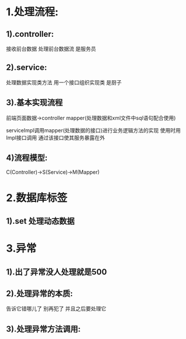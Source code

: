 # 1.处理流程:

## 1).controller:

接收前台数据 处理前台数据流 是服务员

## 2).service:

处理数据实现类方法 用一个接口组织实现类 是厨子

## 3).基本实现流程

前端页面数据->controller
mapper(处理数据和xml文件中sql语句配合使用)

serviceImpl调用mapper(处理数据的接口)进行业务逻辑方法的实现
使用时用Impl接口调用 通过该接口使其服务暴露在外

## 4)流程模型:

C(Controller)->S(Service)->M(Mapper)

# 2.数据库标签

## 1).set 处理动态数据

# 3.异常

## 1).出了异常没人处理就是500

## 2).处理异常的本质:

告诉它错哪儿了 别再犯了 并且之后要处理它

## 3).处理异常方法调用:

